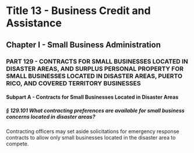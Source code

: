 
# Title 13 - Business Credit and Assistance
## Chapter I - Small Business Administration
### PART 129 - CONTRACTS FOR SMALL BUSINESSES LOCATED IN DISASTER AREAS, AND SURPLUS PERSONAL PROPERTY FOR SMALL BUSINESSES LOCATED IN DISASTER AREAS, PUERTO RICO, AND COVERED TERRITORY BUSINESSES
#### Subpart A - Contracts for Small Businesses Located in Disaster Areas
##### § 129.101 What contracting preferences are available for small business concerns located in disaster areas?

Contracting officers may set aside solicitations for emergency response contracts to allow only small businesses located in the disaster area to compete.
